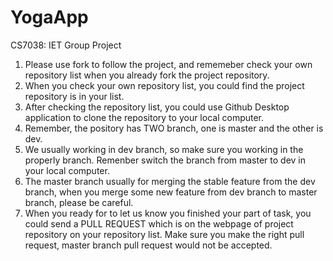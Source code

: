 # YogaApp
CS7038: IET Group Project

1. Please use fork to follow the project, and rememeber check your own repository list when you already fork the project repository.
2. When you check your own repository list, you could find the project repository is in your list.
3. After checking the repository list, you could use Github Desktop application to clone the repository to your local computer.
4. Remember, the pository has TWO branch, one is master and the other is dev. 
5. We usually working in dev branch, so make sure you working in the properly branch. Remenber switch the branch from master to dev in your local computer.
6. The master branch usually for merging the stable feature from the dev branch, when you merge some new feature from dev branch to master branch, please be careful.
7. When you ready for to let us know you finished your part of task, you could send a PULL REQUEST which is on the webpage of project repository on your repository list. Make sure you make the right pull request, master branch pull request would not be accepted.